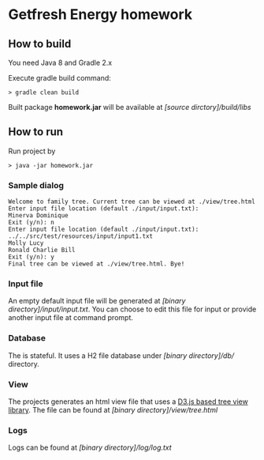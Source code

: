 Getfresh Energy homework
========================

## How to build

You need Java 8 and Gradle 2.x

Execute gradle build command:

```
> gradle clean build
```

Built package **homework.jar** will be available at *[source dirctory]/build/libs*


## How to run

Run project by

```
> java -jar homework.jar
```

### Sample dialog


```
Welcome to family tree. Current tree can be viewed at ./view/tree.html
Enter input file location (default ./input/input.txt): 
Minerva Dominique 
Exit (y/n): n
Enter input file location (default ./input/input.txt): ../../src/test/resources/input/input1.txt
Molly Lucy 
Ronald Charlie Bill 
Exit (y/n): y
Final tree can be viewed at ./view/tree.html. Bye!

```

### Input file

An empty default input file will be generated at *[binary directory]/input/input.txt*. 
You can choose to edit this file for input or provide another input file at command prompt.

### Database

The is stateful. It uses a H2 file database under *[binary directory]/db/* directory.

### View

The projects generates an html view file that uses a [D3.js based tree view library](https://github.com/ErikGartner/dTree). 
The file can be found at *[binary directory]/view/tree.html*

### Logs

Logs can be found at *[binary directory]/log/log.txt*

